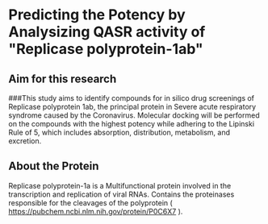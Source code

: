 # Predicting the Potency by Analysizing QASR activity of "Replicase polyprotein-1ab"


## Aim for this research
###This study aims to identify compounds for in silico drug screenings of Replicase polyprotein 1ab, the principal protein in Severe acute respiratory syndrome caused by the Coronavirus. Molecular docking will be performed on the compounds with the highest potency while adhering to the Lipinski Rule of 5, which includes absorption, distribution, metabolism, and excretion.

## About the Protein
Replicase polyprotein-1a is a Multifunctional protein involved in the transcription and replication of viral RNAs. Contains the proteinases responsible for the cleavages of the polyprotein ( https://pubchem.ncbi.nlm.nih.gov/protein/P0C6X7 ). 
